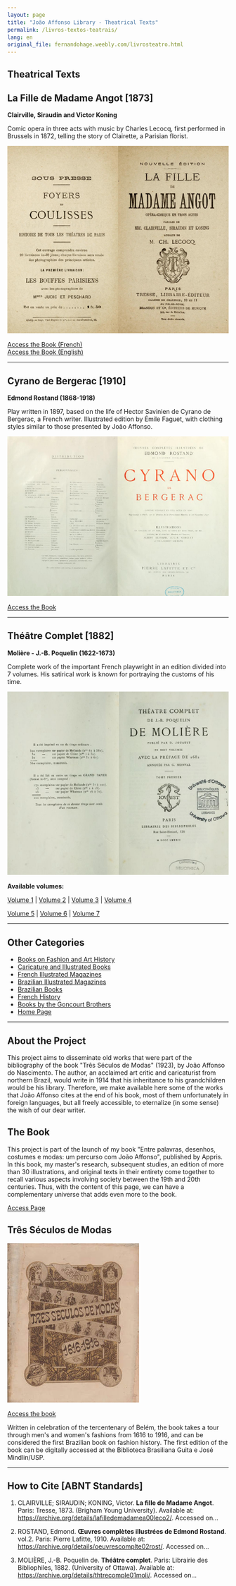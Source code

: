 ```yaml
---
layout: page
title: "João Affonso Library - Theatrical Texts"
permalink: /livros-textos-teatrais/
lang: en
original_file: fernandohage.weebly.com/livrosteatro.html
---
```


## Theatrical Texts

## La Fille de Madame Angot [1873]

**Clairville, Siraudin and Victor Koning**

Comic opera in three acts with music by Charles Lecocq, first performed in Brussels in 1872, telling the story of Clairette, a Parisian florist.


![Cover of the book La Fille de Madame Angot](/assets/images/livrosteatro-biblioteca-joao-affonso-01.png)


[Access the Book (French)](https://archive.org/details/lafilledemadamea00leco2/)  
[Access the Book (English)](https://archive.org/details/lafilledemadamea00leco)

---

## Cyrano de Bergerac [1910]

**Edmond Rostand (1868-1918)**

Play written in 1897, based on the life of Hector Savinien de Cyrano de Bergerac, a French writer. Illustrated edition by Émile Faguet, with clothing styles similar to those presented by João Affonso.


![Cover of the book Cyrano de Bergerac](/assets/images/livrosteatro-biblioteca-joao-affonso-02.png)


[Access the Book](https://archive.org/details/oeuvrescomplte02rost/)

---

## Théâtre Complet [1882]

**Molière - J.-B. Poquelin (1622-1673)**

Complete work of the important French playwright in an edition divided into 7 volumes. His satirical work is known for portraying the customs of his time.


![Cover of Molière's Théâtre Complet](/assets/images/livrosteatro-biblioteca-joao-affonso-03.png)


**Available volumes:**

[Volume 1](https://archive.org/details/thtrecomple01moli/) | [Volume 2](https://archive.org/details/thtrecomple02moli) | [Volume 3](https://archive.org/details/thtrecomple03moli) | [Volume 4](https://archive.org/details/thtrecomple04moli)

[Volume 5](https://archive.org/details/thtrecomple05moli) | [Volume 6](https://archive.org/details/thtrecomple06moli) | [Volume 7](https://archive.org/details/thtrecomple07moli)

---

## Other Categories

- [Books on Fashion and Art History](livrosmoda.html)
- [Caricature and Illustrated Books](livrosgravura.html)
- [French Illustrated Magazines](revistasfrancesas.html)
- [Brazilian Illustrated Magazines](revistasbrasileiras.html)
- [Brazilian Books](livrosbrasileirosja.html)
- [French History](livroshistoria.html)
- [Books by the Goncourt Brothers](livosgouncourt.html)
- [Home Page](biblioteca-joao-affonso.html)

---

## About the Project

This project aims to disseminate old works that were part of the bibliography of the book "Três Séculos de Modas" (1923), by João Affonso do Nascimento. The author, an acclaimed art critic and caricaturist from northern Brazil, would write in 1914 that his inheritance to his grandchildren would be his library. Therefore, we make available here some of the works that João Affonso cites at the end of his book, most of them unfortunately in foreign languages, but all freely accessible, to eternalize (in some sense) the wish of our dear writer.

## The Book

This project is part of the launch of my book "Entre palavras, desenhos, costumes e modas: um percurso com João Affonso", published by Appris. In this book, my master's research, subsequent studies, an edition of more than 30 illustrations, and original texts in their entirety come together to recall various aspects involving society between the 19th and 20th centuries. Thus, with the content of this page, we can have a complementary universe that adds even more to the book.

[Access Page](meulivro.html)

## Três Séculos de Modas


![Cover of the book Três Séculos de Modas](/assets/images/livrosteatro-biblioteca-joao-affonso-04.jpg)


[Access the book](tresseculosdemodas.html)

Written in celebration of the tercentenary of Belém, the book takes a tour through men's and women's fashions from 1616 to 1916, and can be considered the first Brazilian book on fashion history. The first edition of the book can be digitally accessed at the Biblioteca Brasiliana Guita e José Mindlin/USP.

---

## How to Cite [ABNT Standards]

1. CLAIRVILLE; SIRAUDIN; KONING, Victor. **La fille de Madame Angot**. Paris: Tresse, 1873. (Brigham Young University). Available at: <https://archive.org/details/lafilledemadamea00leco2/>. Accessed on...

2. ROSTAND, Edmond. **Œuvres complètes illustrées de Edmond Rostand**. vol.2. Paris: Pierre Lafitte, 1910. Available at: <https://archive.org/details/oeuvrescomplte02rost/>. Accessed on...

3. MOLIÈRE, J.-B. Poquelin de. **Théâtre complet**. Paris: Librairie des Bibliophiles, 1882. (University of Ottawa). Available at: <https://archive.org/details/thtrecomple01moli/>. Accessed on...